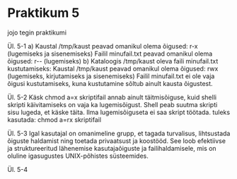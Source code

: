 # Praktikum 5
jojo tegin praktikumi

Ül. 5-1
a) Kaustal /tmp/kaust peavad omanikul olema õigused: r-x (lugemiseks ja sisenemiseks)
Failil minufail.txt peavad omanikul olema õigused: r-- (lugemiseks)
b) Kataloogis /tmp/kaust oleva faili minufail.txt kustutamiseks:
Kaustal /tmp/kaust peavad omanikul olema õigused: rwx (lugemiseks, kirjutamiseks ja sisenemiseks)
Failil minufail.txt ei ole vaja õigusi kustutamiseks, kuna kustutamine sõltub ainult kausta õigustest.

Ül. 5-2
Käsk chmod a=x skriptifail annab ainult täitmisõiguse, kuid shelli skripti käivitamiseks on vaja ka lugemisõigust. Shell peab suutma skripti sisu lugeda, et käske täita. Ilma lugemisõiguseta ei saa skript töötada.
tuleks kasutada: chmod a=rx skriptifail

Ül. 5-3
Igal kasutajal on omanimeline grupp, et tagada turvalisus, lihtsustada õiguste haldamist ning toetada privaatsust ja koostööd. See loob efektiivse ja struktureeritud lähenemise kasutajaõiguste ja failihaldamisele, mis on oluline igasugustes UNIX-põhistes süsteemides.

Ül. 5-4
